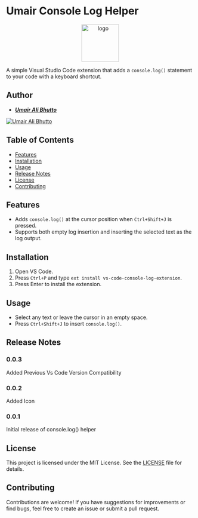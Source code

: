 # Umair Console Log Helper

<p align="center">
  <a href="https://github.com/umair-ali-bhutto/" target="_blank">
    <img src="https://umair-ali-bhutto.github.io/assets/CodePenIcon/logo.png" width="100px" height="100px" alt="logo"><br/>
  </a>
</p>

A simple Visual Studio Code extension that adds a `console.log()` statement to your code with a keyboard shortcut.

## Author

- [**_Umair Ali Bhutto_**](https://github.com/umair-ali-bhutto/)

[![Umair Ali Bhutto](https://img.shields.io/badge/%40Author-Umair_Ali_Bhutto-green?style=plastic&logo=github&logoColor=white)](https://github.com/umair-ali-bhutto/)

## Table of Contents

- [Features](#features)
- [Installation](#installation)
- [Usage](#usage)
- [Release Notes](#Release-Notes)
- [License](#license)
- [Contributing](#contributing)

## Features

- Adds `console.log()` at the cursor position when `Ctrl+Shift+J` is pressed.
- Supports both empty log insertion and inserting the selected text as the log output.

## Installation

1. Open VS Code.
2. Press `Ctrl+P` and type `ext install vs-code-console-log-extension`.
3. Press Enter to install the extension.

## Usage

- Select any text or leave the cursor in an empty space.
- Press `Ctrl+Shift+J` to insert `console.log()`.

## Release Notes

### 0.0.3

Added Previous Vs Code Version Compatibility

### 0.0.2

Added Icon

### 0.0.1

Initial release of console.log() helper

## License

This project is licensed under the MIT License. See the [LICENSE](LICENSE) file for details.

## Contributing

Contributions are welcome! If you have suggestions for improvements or find bugs, feel free to create an issue or submit a pull request.
